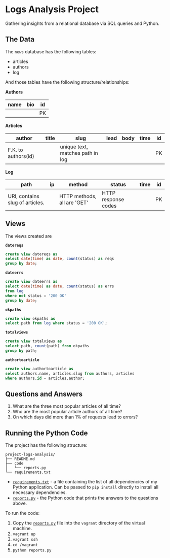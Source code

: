 # Logs Analysis Project
Gathering insights from a relational database via SQL queries and Python.

## The Data
The `news` database has the following tables:
* articles
* authors
* log

And those tables have the following structure/relationships:

**Authors**

| name | bio | id |
|------|-----|----|
|      |     | PK |

**Articles**

| author | title | slug | lead | body | time | id |
|--------|-------|------|------|------|------|----|
|F.K. to authors(id)| |unique text, matches path in log|      |      |      |PK|

**Log**

| path | ip | method | status | time | id |
|------|----|--------|--------|------|----|
|URI, contains slug of articles.   |    |HTTP methods, all are 'GET'        | HTTP response codes       |      |   PK |


## Views
The views created are

**`datereqs`**

```sql
create view datereqs as
select date(time) as date, count(status) as reqs
group by date;
```

**`dateerrs`**

```sql
create view dateerrs as
select date(time) as date, count(status) as errs
from log
where not status = '200 OK'
group by date;
```

**`okpaths`**

```sql
create view okpaths as
select path from log where status = '200 OK';
```

**`totalviews`**

```sql
create view totalviews as
select path, count(path) from okpaths
group by path;
```

**`authortoarticle`**

```sql
create view authortoarticle as
select authors.name, articles.slug from authors, articles
where authors.id = articles.author;
```

## Questions and Answers
1. What are the three most popular articles of all time?
2. Who are the most popular article authors of all time?
3. On which days did more than 1% of requests lead to errors?

## Running the Python Code
The project has the following structure:

```
project-logs-analysis/
├── README.md
├── code
│   └── reports.py
└── requirements.txt
```

* [`requirements.txt`](requirements.txt) - a file containing the list of all dependencies of my Python application. Can be passed to `pip install` directly to install all necessary dependencies.
* [`reports.py`](code/reports.py) - the Python code that prints the answers to the questions above.

To run the code:
1. Copy the [`reports.py`](code/reports.py) file into the `vagrant` directory of the virtual machine.
2. `vagrant up`
3. `vagrant ssh`
4. `cd /vagrant`
5. `python reports.py`